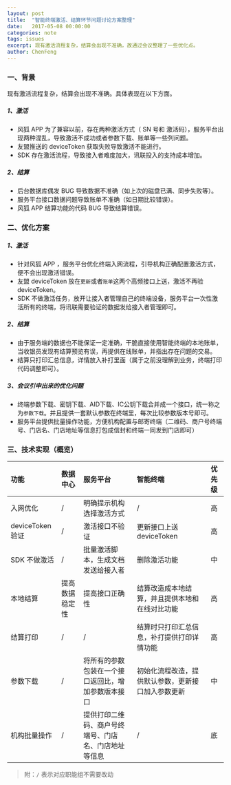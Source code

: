```yaml
---
layout: post
title:  "智能终端激活、结算环节问题讨论方案整理"
date:   2017-05-08 00:00:00
categories: note
tags: issues
excerpt: 现有激活流程复杂，结算会出现不准确，故通过会议整理了一些优化点。
author: ChenFeng
---
```


### 一、背景

现有激活流程复杂，结算会出现不准确。具体表现在以下方面。

##### 1、激活

* 风狐 APP 为了兼容以前，存在两种激活方式（ SN 号和 激活码），服务平台出现两种混乱，导致激活不成功或者参数下载、账单等一些列问题。
* 友盟推送的 deviceToken 获取失败导致激活不能进行。
* SDK 存在激活流程，导致接入者难度加大，讯联投入的支持成本增加。

##### 2、结算

* 后台数据库偶发 BUG 导致数据不准确（如上次的磁盘已满、同步失败等）。
* 服务平台接口数据问题导致账单不准确（如日期比较错误）。
* 风狐 APP 结算功能的代码 BUG 导致结算错误。

### 二、优化方案

##### 1、激活

* 针对风狐 APP ，服务平台优化终端入网流程，引导机构正确配置激活方式，便不会出现激活错误。
* 友盟 deviceToken 放在`更新`或者`账单`这两个高频接口上送，激活不再验 deviceToken。
* SDK 不做激活任务，放开让接入者管理自己的终端设备，服务平台一次性激活所有的终端，将讯联需要验证的数据发给接入者管理即可。

##### 2、结算

* 由于服务端的数据也不能保证一定准确，干脆直接使用智能终端的本地账单，当收银员发现有结算预览有误，再提供在线账单，并指出存在问题的交易。
* 结算只打印汇总信息，详情放入补打里面（属于之前没理解到业务，终端打印代码调整即可）。

##### 3、会议引申出来的优化问题

* 终端参数下载、密钥下载、AID下载、IC公钥下载合并成一个接口，统一称之为`参数下载`。并且提供一套默认参数在终端里，每次比较参数版本号即可。
* 服务平台提供批量操作功能，方便机构配置与邮寄终端（二维码、商户号终端号、门店名、门店地址等信息打包成信封和终端一同发到门店即可）

### 三、技术实现（概览）

|功能|数据中心|服务平台|智能终端|优先级|
|:--|:--|:--|:--|:--|
|入网优化|/|明确提示机构选择激活方式|/|高|
| deviceToken 验证|/|激活接口不验证|更新接口上送 deviceToken|高|
|SDK 不做激活|/|批量激活脚本，生成文档发送给接入者|删除激活功能|中|
|本地结算|提高数据稳定性|提高接口正确性|结算改造成本地结算，并且提供本地和在线对比功能|高|
|结算打印|/|/|结算时只打印汇总信息，补打提供打印详情功能|高|
|参数下载|/|将所有的参数包装在一个接口返回比，增加参数版本接口|初始化流程改造，提供默认参数，更新接口加入参数更新|中|
|机构批量操作|/|提供打印二维码、商户号终端号、门店名、门店地址等信息|/|底|

> 附：`/` 表示对应职能组不需要改动

